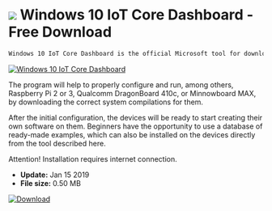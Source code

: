 # ![](https://cdn.softexe.net/static/icon/1/windows-10-iot-core-dashboard-9318.png) Windows 10 IoT Core Dashboard  - Free Download

```sh
Windows 10 IoT Core Dashboard is the official Microsoft tool for downloading, configuring and installing the Windows 10 core, intended for devices operating as part of the Internet of Things.
```
[![Windows 10 IoT Core Dashboard](https://gallery.dpcdn.pl/imgc/Tools/75220/g_-_420x350_1.5_-_x20170411223432_0.png)](https://softexe.net/win/hobbies-lifestyle/mobile/windows-10-iot-core-dashboard:acph.html)

The program will help to properly configure and run, among others, Raspberry Pi 2 or 3, Qualcomm DragonBoard 410c, or Minnowboard MAX, by downloading the correct system compilations for them.
 
 After the initial configuration, the devices will be ready to start creating their own software on them. Beginners have the opportunity to use a database of ready-made examples, which can also be installed on the devices directly from the tool described here.
 
 Attention!
 Installation requires internet connection.


- **Update:** Jan 15 2019
- **File size:** 0.50 MB

[![Download](https://cdn.softexe.net/static/img/download.png)](https://softexe.net/win/hobbies-lifestyle/mobile/windows-10-iot-core-dashboard:acph.html)


